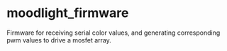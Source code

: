 # moodlight_firmware
Firmware for receiving serial color values, and generating corresponding pwm values to drive a mosfet array.
